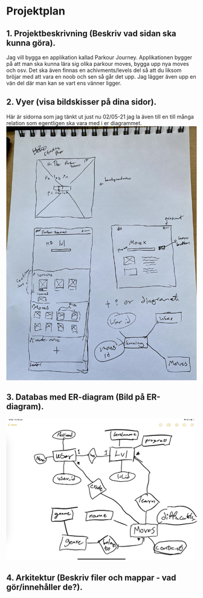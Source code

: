 # Projektplan

## 1. Projektbeskrivning (Beskriv vad sidan ska kunna göra).
Jag vill bygga en applikation kallad Parkour Journey. Applikationen bygger på att man ska kunna lära sig olika parkour moves, bygga upp nya moves och osv. Det ska även finnas en achivments/levels del så att du liksom bröjar med att vara en noob och sen så går det upp. Jag lägger även upp en vän del där man kan se vart ens vänner ligger. 
## 2. Vyer (visa bildskisser på dina sidor).
Här är sidorna som jag tänkt ut just nu 02/05-21 jag la även till en till många relation som egentligen ska vara med i er diagrammet. 
![begin](skiss_hemsida.jpg)
## 3. Databas med ER-diagram (Bild på ER-diagram).
![begin](er_diagram.jpg)
## 4. Arkitektur (Beskriv filer och mappar - vad gör/innehåller de?).


